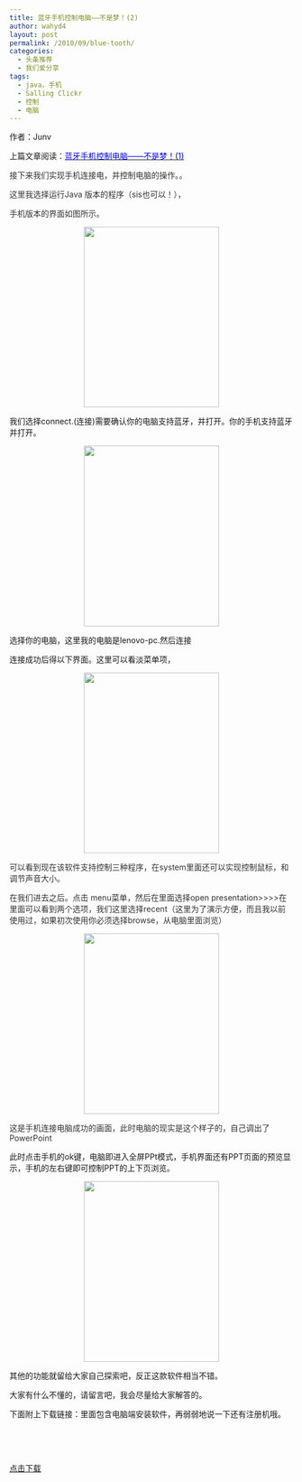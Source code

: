 ```yaml
---
title: 蓝牙手机控制电脑——不是梦！(2)
author: wahyd4
layout: post
permalink: /2010/09/blue-tooth/
categories:
  - 头条推荐
  - 我们爱分享
tags:
  - java，手机
  - Salling Clickr
  - 控制
  - 电脑
---
```

作者：Junv

上篇文章阅读：[<span style="color: #000000;"><span style="color: #0000ff;">蓝牙手机控制电脑——不是梦！(1)</span></span>][1]

<span style="color: #0000ff;"><span style="color: #333333;">接下来我们实现手机连接电，并控制电脑的操作。。</span></span>

<span style="color: #0000ff;"><span style="color: #333333;">这里我选择运行Java 版本的程序（sis也可以！），</span></span>

<span style="color: #0000ff;"><span style="color: #333333;">手机版本的界面如图所示。</span></span>

<p style="text-align: center;">
  <span style="color: #0000ff;"><span style="color: #333333;"><a href="http://www.junv.info/wp-content/uploads/2010/09/SuperScreenshot0003.jpg"><img class="size-full wp-image-142 aligncenter" title="SuperScreenshot0003" src="http://www.junv.info/wp-content/uploads/2010/09/SuperScreenshot0003.jpg" alt="" width="240" height="320" /></a><br /> </span></span>
</p>

我们选择connect.(连接)需要确认你的电脑支持蓝牙，并打开。你的手机支持蓝牙并打开。

<p style="text-align: center;">
  <a href="http://www.junv.info/wp-content/uploads/2010/09/SuperScreenshot0004.jpg"><img class="size-full wp-image-143 aligncenter" title="SuperScreenshot0004" src="http://www.junv.info/wp-content/uploads/2010/09/SuperScreenshot0004.jpg" alt="" width="240" height="320" /></a>
</p>

选择你的电脑，这里我的电脑是lenovo-pc.然后连接

连接成功后得以下界面。这里可以看淡菜单项，

<p style="text-align: center;">
  <a href="http://www.junv.info/wp-content/uploads/2010/09/SuperScreenshot0005.jpg"><img class="size-full wp-image-144 aligncenter" title="SuperScreenshot0005" src="http://www.junv.info/wp-content/uploads/2010/09/SuperScreenshot0005.jpg" alt="" width="240" height="320" /></a>
</p>

<span style="color: #333333;">可以看到现在该软件支持控制三种程序，在system里面还可以实现控制鼠标，和调节声音大小。</span>

<span style="color: #333333;">在我们进去之后。点击 menu菜单，然后在里面选择open presentation>>>>在里面可以看到两个选项，我们这里选择recent（这里为了演示方便，而且我以前使用过，如果初次使用你必须选择browse，从电脑里面浏览）</span>

<p style="text-align: center;">
  <span style="color: #333333;"><a href="http://www.junv.info/wp-content/uploads/2010/09/SuperScreenshot0006.jpg"><img class="size-full wp-image-145 aligncenter" title="SuperScreenshot0006" src="http://www.junv.info/wp-content/uploads/2010/09/SuperScreenshot0006.jpg" alt="" width="240" height="320" /></a></span>
</p>

<span style="color: #333333;">这是手机连接电脑成功的画面，此时电脑的现实是这个样子的，自己调出了PowerPoint</span>

此时点击手机的ok键，电脑即进入全屏PPt模式，手机界面还有PPT页面的预览显示，手机的左右键即可控制PPT的上下页浏览。

<p style="text-align: center;">
  <a href="http://www.junv.info/wp-content/uploads/2010/09/SuperScreenshot0007.jpg"><img class="size-full wp-image-147 aligncenter" title="SuperScreenshot0007" src="http://www.junv.info/wp-content/uploads/2010/09/SuperScreenshot0007.jpg" alt="" width="240" height="320" /></a>
</p>

其他的功能就留给大家自己探索吧，反正这款软件相当不错。

大家有什么不懂的，请留言吧，我会尽量给大家解答的。

下面附上下载链接：里面包含电脑端安装软件，再弱弱地说一下还有注册机哦。

<span style="color: #333333;"><br /> </span>

<span style="color: #333333;"><br /> </span>

<span style="color: #0000ff;"><span style="color: #333333;"><a href="http://cid-5b8b195ca5b3555d.office.live.com/self.aspx/.Public/SallingClickerV3.5.0.860.rar">点击下载</a></span></span>

 [1]: http://www.junv.info/2010/09/19/%e8%93%9d%e7%89%99%e6%89%8b%e6%9c%ba%e6%8e%a7%e5%88%b6%e7%94%b5%e8%84%91%e2%80%94%e2%80%94%e4%b8%8d%e6%98%af%e6%a2%a6%ef%bc%811/